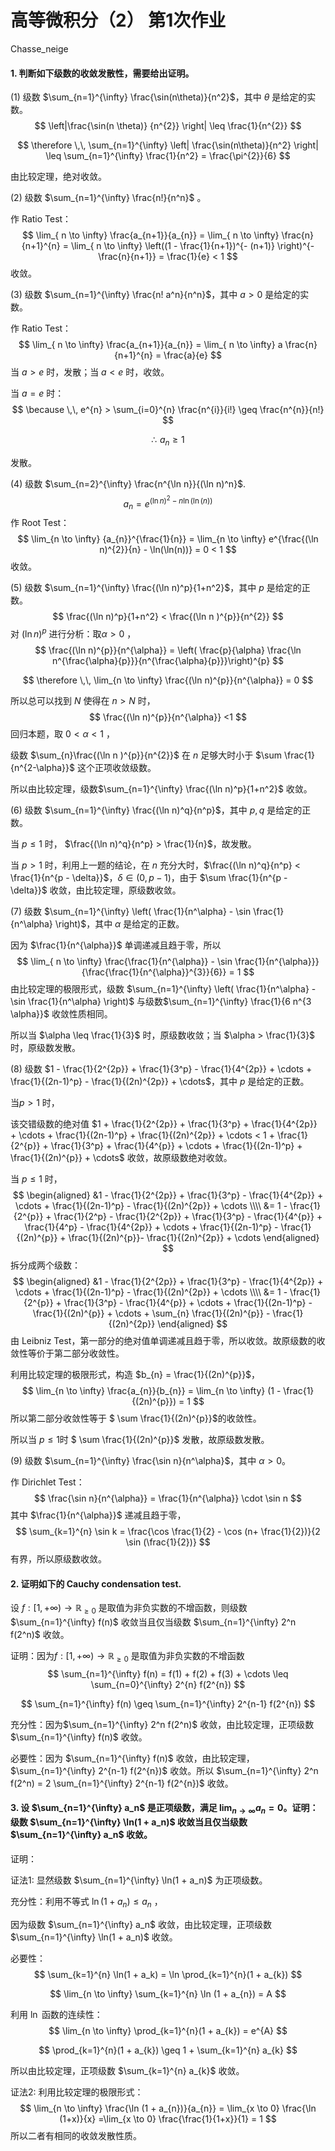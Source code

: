 # 高等微积分（2） 第1次作业 

Chasse_neige

#### 1.  判断如下级数的收敛发散性，需要给出证明。

(1) 级数 $\sum_{n=1}^{\infty} \frac{\sin(n\theta)}{n^2}$，其中 $\theta$ 是给定的实数。
$$
\left|\frac{\sin(n \theta)} {n^{2}} \right| \leq \frac{1}{n^{2}}
$$

$$
\therefore \,\, \sum_{n=1}^{\infty} \left| \frac{\sin(n\theta)}{n^2} \right| \leq \sum_{n=1}^{\infty} \frac{1}{n^2} = \frac{\pi^{2}}{6}
$$

由比较定理，绝对收敛。

(2) 级数 $\sum_{n=1}^{\infty} \frac{n!}{n^n}$ 。

作 Ratio Test：
$$
\lim_{ n \to \infty} \frac{a_{n+1}}{a_{n}} = \lim_{ n \to \infty} \frac{n}{n+1}^{n} = \lim_{ n \to \infty} \left((1 - \frac{1}{n+1})^{- (n+1)} \right)^{- \frac{n}{n+1}} = \frac{1}{e} < 1
$$
收敛。

(3) 级数 $\sum_{n=1}^{\infty} \frac{n! a^n}{n^n}$，其中 $a > 0$ 是给定的实数。

作 Ratio Test：
$$
\lim_{ n \to \infty} \frac{a_{n+1}}{a_{n}} = \lim_{ n \to \infty} a \frac{n}{n+1}^{n} = \frac{a}{e}
$$
当 $a>e$ 时，发散；当 $a<e$ 时，收敛。

当 $a=e$ 时：
$$
\because \,\, e^{n} > \sum_{i=0}^{n} \frac{n^{i}}{i!} \geq \frac{n^{n}}{n!}
$$

$$
\therefore \,\, a_{n} \geq 1
$$

发散。

(4) 级数 $\sum_{n=2}^{\infty} \frac{n^{\ln n}}{(\ln n)^n}$.
$$
a_{n} = e^{(\ln n)^{2} - n \ln(\ln(n))}
$$
作 Root Test：
$$
\lim_{n \to \infty} {a_{n}}^{\frac{1}{n}} = \lim_{n \to \infty} e^{\frac{(\ln n)^{2}}{n} - \ln(\ln(n))} = 0 < 1
$$
收敛。

(5) 级数 $\sum_{n=1}^{\infty} \frac{(\ln n)^p}{1+n^2}$，其中 $p$ 是给定的正数。
$$
\frac{(\ln n)^p}{1+n^2} < \frac{(\ln n )^{p}}{n^{2}}
$$
对 $(\ln n)^{p}$ 进行分析：取$\alpha > 0$ ，
$$
\frac{(\ln n)^{p}}{n^{\alpha}} = \left( \frac{p}{\alpha} \frac{\ln n^{\frac{\alpha}{p}}}{n^{\frac{\alpha}{p}}}\right)^{p}
$$

$$
\therefore \,\, \lim_{n \to \infty} \frac{(\ln n)^{p}}{n^{\alpha}} = 0
$$

所以总可以找到 $N$ 使得在 $n > N$ 时，
$$
\frac{(\ln n)^{p}}{n^{\alpha}} <1
$$
回归本题，取 $0 < \alpha <1$ ，

级数 $\sum_{n}\frac{(\ln n )^{p}}{n^{2}}$ 在 $n$ 足够大时小于 $\sum \frac{1}{n^{2-\alpha}}$ 这个正项收敛级数。

所以由比较定理，级数$\sum_{n=1}^{\infty} \frac{(\ln n)^p}{1+n^2}$ 收敛。

(6) 级数 $\sum_{n=1}^{\infty} \frac{(\ln n)^q}{n^p}$，其中 $p, q$ 是给定的正数。

当 $p \leq 1$ 时， $\frac{(\ln n)^q}{n^p} > \frac{1}{n}$，故发散。

当 $p > 1$ 时，利用上一题的结论，在 $n$ 充分大时，$\frac{(\ln n)^q}{n^p} < \frac{1}{n^{p - \delta}}$，$\delta \in (0, p-1)$，由于 $\sum \frac{1}{n^{p - \delta}}$ 收敛，由比较定理，原级数收敛。

(7) 级数 $\sum_{n=1}^{\infty} \left( \frac{1}{n^\alpha} - \sin \frac{1}{n^\alpha} \right)$，其中 $\alpha$ 是给定的正数。

因为 $\frac{1}{n^{\alpha}}$ 单调递减且趋于零，所以
$$
\lim_{ n \to \infty} \frac{\frac{1}{n^{\alpha}} - \sin \frac{1}{n^{\alpha}}}{\frac{\frac{1}{n^{\alpha}}^{3}}{6}} = 1
$$
由比较定理的极限形式，级数 $\sum_{n=1}^{\infty} \left( \frac{1}{n^\alpha} - \sin \frac{1}{n^\alpha} \right)$ 与级数$\sum_{n=1}^{\infty} \frac{1}{6 n^{3 \alpha}}$ 收敛性质相同。

所以当 $\alpha \leq \frac{1}{3}$ 时，原级数收敛；当 $\alpha > \frac{1}{3}$ 时，原级数发散。

(8) 级数 $1 - \frac{1}{2^{2p}} + \frac{1}{3^p} - \frac{1}{4^{2p}} + \cdots + \frac{1}{(2n-1)^p} - \frac{1}{(2n)^{2p}} + \cdots$，其中 $p$ 是给定的正数。

当$p > 1$ 时，

该交错级数的绝对值 $1 + \frac{1}{2^{2p}} + \frac{1}{3^p} + \frac{1}{4^{2p}} + \cdots + \frac{1}{(2n-1)^p} + \frac{1}{(2n)^{2p}} + \cdots < 1 + \frac{1}{2^{p}} + \frac{1}{3^p} + \frac{1}{4^{p}} + \cdots + \frac{1}{(2n-1)^p} + \frac{1}{(2n)^{p}} + \cdots$ 收敛，故原级数绝对收敛。

当 $p \leq 1$ 时，
$$
\begin{aligned}
&1 - \frac{1}{2^{2p}} + \frac{1}{3^p} - \frac{1}{4^{2p}} + \cdots + \frac{1}{(2n-1)^p} - \frac{1}{(2n)^{2p}} + \cdots \\\\
&= 1 - \frac{1}{2^{p}} + \frac{1}{2^p} - \frac{1}{2^{2p}} + \frac{1}{3^p} - \frac{1}{4^{p}} + \frac{1}{4^p} - \frac{1}{4^{2p}}  + \cdots + \frac{1}{(2n-1)^p} - \frac{1}{(2n)^{p}} + \frac{1}{(2n)^{p}}- \frac{1}{(2n)^{2p}} + \cdots
\end{aligned}
$$
拆分成两个级数：
$$
\begin{aligned}
&1 - \frac{1}{2^{2p}} + \frac{1}{3^p} - \frac{1}{4^{2p}} + \cdots + \frac{1}{(2n-1)^p} - \frac{1}{(2n)^{2p}} + \cdots \\\\
&= 1 - \frac{1}{2^{p}} + \frac{1}{3^p} - \frac{1}{4^{p}} + \cdots + \frac{1}{(2n-1)^p} - \frac{1}{(2n)^{p}} + \cdots + \sum_{n} \frac{1}{(2n)^{p}} - \frac{1}{(2n)^{2p}}
\end{aligned}
$$
由 Leibniz Test，第一部分的绝对值单调递减且趋于零，所以收敛。故原级数的收敛性等价于第二部分收敛性。

利用比较定理的极限形式，构造 $b_{n} = \frac{1}{(2n)^{p}}$，
$$
\lim_{n \to \infty} \frac{a_{n}}{b_{n}} = \lim_{n \to \infty} (1 - \frac{1}{(2n)^{p}}) = 1
$$
所以第二部分收敛性等于 $ \sum \frac{1}{(2n)^{p}}$的收敛性。

所以当 $p \leq 1$时 $ \sum \frac{1}{(2n)^{p}}$ 发散，故原级数发散。

(9) 级数 $\sum_{n=1}^{\infty} \frac{\sin n}{n^\alpha}$，其中 $\alpha > 0$。

作 Dirichlet Test：
$$
\frac{\sin n}{n^{\alpha}} = \frac{1}{n^{\alpha}} \cdot \sin n 
$$
其中 $\frac{1}{n^{\alpha}}$ 递减且趋于零，
$$
\sum_{k=1}^{n} \sin k = \frac{\cos \frac{1}{2} - \cos (n+ \frac{1}{2})}{2 \sin (\frac{1}{2})}
$$
有界，所以原级数收敛。

#### 2. 证明如下的 Cauchy condensation test.

设 $f: [1, +\infty) \to \mathbb{R}_{\geq 0}$ 是取值为非负实数的不增函数，则级数 $\sum_{n=1}^{\infty} f(n)$ 收敛当且仅当级数 $\sum_{n=1}^{\infty} 2^n f(2^n)$ 收敛。

证明：因为$f: [1, +\infty) \to \mathbb{R}_{\geq 0}$ 是取值为非负实数的不增函数
$$
\sum_{n=1}^{\infty} f(n) = f(1) + f(2) + f(3) + \cdots \leq \sum_{n=0}^{\infty} 2^{n} f(2^{n})
$$

$$
\sum_{n=1}^{\infty} f(n) \geq \sum_{n=1}^{\infty} 2^{n-1} f(2^{n})
$$

充分性：因为$\sum_{n=1}^{\infty} 2^n f(2^n)$ 收敛，由比较定理，正项级数$\sum_{n=1}^{\infty} f(n)$ 收敛。

必要性：因为 $\sum_{n=1}^{\infty} f(n)$ 收敛，由比较定理，$\sum_{n=1}^{\infty} 2^{n-1} f(2^{n})$ 收敛。所以 $\sum_{n=1}^{\infty} 2^n f(2^n) = 2 \sum_{n=1}^{\infty} 2^{n-1} f(2^{n})$ 收敛。 

#### 3. 设 $\sum_{n=1}^{\infty} a_n$ 是正项级数，满足 $\lim_{n \to \infty} a_n = 0$。证明：级数 $\sum_{n=1}^{\infty} \ln(1 + a_n)$ 收敛当且仅当级数 $\sum_{n=1}^{\infty} a_n$ 收敛。

证明：

证法1: 显然级数 $\sum_{n=1}^{\infty} \ln(1 + a_n)$ 为正项级数。

充分性：利用不等式 $\ln (1 + a_{n}) \leq a_{n}$ ，

因为级数 $\sum_{n=1}^{\infty} a_n$ 收敛，由比较定理，正项级数 $\sum_{n=1}^{\infty} \ln(1 + a_n)$ 收敛。

必要性：
$$
\sum_{k=1}^{n} \ln(1 + a_k) = \ln \prod_{k=1}^{n}(1 + a_{k})
$$

$$
\lim_{n \to \infty} \sum_{k=1}^{n} \ln (1 + a_{n}) = A
$$

利用 $\ln$ 函数的连续性：
$$
\lim_{n \to \infty} \prod_{k=1}^{n}(1 + a_{k}) = e^{A}
$$

$$
\prod_{k=1}^{n}(1 + a_{k}) \geq 1 + \sum_{k=1}^{n} a_{k}
$$



所以由比较定理，正项级数 $\sum_{k=1}^{n} a_{k}$ 收敛。

证法2: 利用比较定理的极限形式：
$$
\lim_{n \to \infty} \frac{\ln (1 + a_{n})}{a_{n}} = \lim_{x \to 0} \frac{\ln (1+x)}{x} =\lim_{x \to 0} \frac{\frac{1}{1+x}}{1} = 1
$$
所以二者有相同的收敛发散性质。